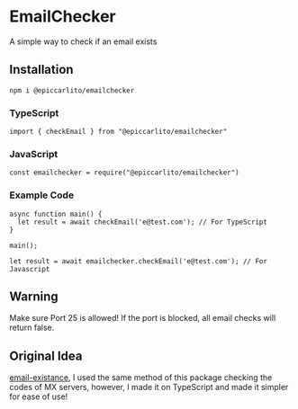 # EmailChecker

A simple way to check if an email exists

## Installation

    npm i @epiccarlito/emailchecker

### TypeScript

    import { checkEmail } from "@epiccarlito/emailchecker"

### JavaScript

    const emailchecker = require("@epiccarlito/emailchecker")

### Example Code


    async function main() {
      let result = await checkEmail('e@test.com'); // For TypeScript
    }

    main();

    let result = await emailchecker.checkEmail('e@test.com'); // For Javascript


## Warning

Make sure Port 25 is allowed! If the port is blocked, all email checks will return false.

## Original Idea

[email-existance](https://github.com/nmanousos/email-existence), I used the same method of this package checking the codes of MX servers, however, I made it on TypeScript and made it simpler for ease of use!